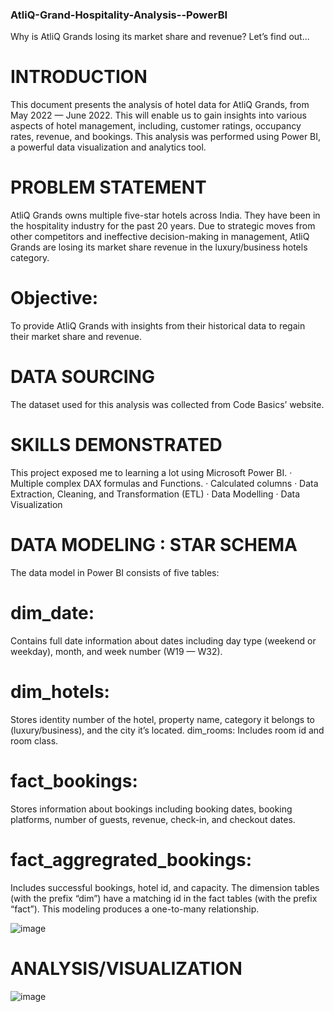 ### AtliQ-Grand-Hospitality-Analysis--PowerBI

Why is AtliQ Grands losing its market share and revenue? Let’s find out...

# INTRODUCTION
This document presents the analysis of hotel data for AtliQ Grands, from May 2022 — June 2022. This will enable us to gain insights into various aspects of hotel management, including, customer ratings, occupancy rates, revenue, and bookings. This analysis was performed using Power BI, a powerful data visualization and analytics tool.

# PROBLEM STATEMENT
AtliQ Grands owns multiple five-star hotels across India. They have been in the hospitality industry for the past 20 years. Due to strategic moves from other competitors and ineffective decision-making in management, AtliQ Grands are losing its market share revenue in the luxury/business hotels category.

# Objective: 
To provide AtliQ Grands with insights from their historical data to regain their market share and revenue.

# DATA SOURCING
The dataset used for this analysis was collected from Code Basics’ website.

# SKILLS DEMONSTRATED
This project exposed me to learning a lot using Microsoft Power BI.
· Multiple complex DAX formulas and Functions.
· Calculated columns
· Data Extraction, Cleaning, and Transformation (ETL)
· Data Modelling
· Data Visualization

# DATA MODELING : STAR SCHEMA
The data model in Power BI consists of five tables:

# dim_date: 
Contains full date information about dates including day type (weekend or weekday), month, and week number (W19 — W32). 
# dim_hotels: 
Stores identity number of the hotel, property name, category it belongs to (luxury/business), and the city it’s located. dim_rooms: Includes room id and room class. 
# fact_bookings: 
Stores information about bookings including booking dates, booking platforms, number of guests, revenue, check-in, and checkout dates. 
# fact_aggregrated_bookings: 
Includes successful bookings, hotel id, and capacity. The dimension tables (with the prefix “dim”) have a matching id in the fact tables (with the prefix “fact”). 
This modeling produces a one-to-many relationship.

![image](https://github.com/Dev-dataanalyst/AtliQ-Grand-Hospitality-Analysis--PowerBI/assets/143479964/e7d6c088-d55c-4a9e-bf75-a0225d6dd844)


# ANALYSIS/VISUALIZATION

![image](https://github.com/Dev-dataanalyst/AtliQ-Grand-Hospitality-Analysis--PowerBI/assets/143479964/b26f7e63-98e1-403f-a13d-f4952eeed49d)





